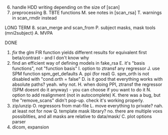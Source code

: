 
6. handle HDD writing depending on the size of [scan]
9. preprocessing
B. TBTE functions
M. see notes in [scan_rsa]
T. warnings in scan_rmdir instead

LONG TERM
8. scan_merge and scan_from
P. subject masks, mask tools (mni2subject)
A. MVPA

DONE
1. *fix* the glm FIR function yields different results for equivalent first beta/contrast - and I don't know why
3. find an efficient way of defining models in fake_rsa
E. it's "basis functions", not "function basis"
I. option to ztransf any regressor
J. use SPM function spm_get_defaults
A. ppi (for real)
G. spm_orth is not disabled with "cond.orth = false"
D. is it good that everything works with absolute paths? yeah. why not.
H. when doing PPI, ztransf the regressor (SPM doesnt do it anyway) - you can choose if you want to do it
N. option to add realignment (not in autocomplete)
K. there was a bug, but the "remove_scans" didn't pop-up. check it's working properly.
7. zip/unzip
O. regressors from mat-file
L. move everything to private? nah. at least not for now
Q. template mask library? no. there are multiple voxs possiblities, and all masks are relative to data/mask/
C. plot options parser
9. dicom, expansion
